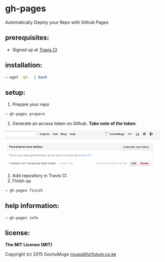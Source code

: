 
# gh-pages

Automatically Deploy your Repo with Github Pages


## prerequisites:

* Signed up at [Travis CI](travis-ci.org)


## installation:

```bash
⇒ wget -qO-  | bash
```


## setup:

1. Prepare your repo

  ```bash
  ⇒ gh-pages prepare
  ```

1. Generate an access token on Github. **Take note of the token**.

  ![generate-access-token](screenshots/token.png)

1. Add repository in Travis CI.
1. Finish up

  ```bash
  ⇒ gh-pages finish
  ```


## help information:

```
⇒ gh-pages info
```


## license:

**The MIT License (MIT)**

Copyright (c) 2015 GochoMugo <mugo@forfuture.co.ke>

